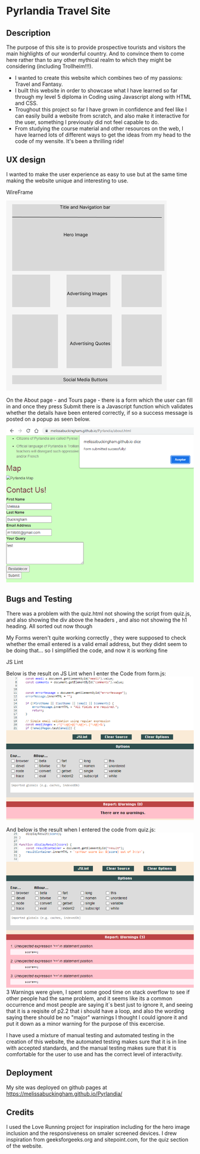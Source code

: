 # Pyrlandia Travel Site
## Description
The purpose of this site is to provide prospective tourists and visitors the main highlights of our wonderful country. And to convince them to come here rather than to any other mythical realm to which they might be considering (including Trollheim!!!).   
- I wanted to create this website which combines two of my passions: Travel and Fantasy.
- I built this website in order to showcase what I have learned so far through my level 5 diploma in Coding using Javascript along with HTML and CSS.
- Troughout this project so far I have grown in confidence and feel like I can easily build a website from scratch, and also make it interactive for the user, something  I previously did not feel capable to do.
- From studying the course material and other resources on the web, I have learned lots of different ways to get the ideas from my head to the code of my wensite. It's been a thrilling ride!
 
## UX design

I wanted to make the user experience as easy to use but at the same time making the website unique and interesting to use. 

WireFrame

![Screenshots of the Wireframe](images/wireFrame.png "WireFrame")

On the About page - and Tours page - there is a form which the user can fill in and once they press Submit there is a Javascript function which validates whether the details have been entered correctly, if so a success message is posted on a popup as seen below.

![Screenshots of the Submitted PopUp](images/popup.png "Submitted PopUp")



## Bugs and Testing

There was a problem with the quiz.html not showing the script from quiz.js, and also showing the div above the headers , and also not showing the h1 heading. All sorted out now though

My Forms weren't quite working correctly , they were supposed to check whether the email entered is a valid email address, but they didnt seem to be doing that... so I simplified the code, and now it is working fine

JS Lint

Below is the result on JS Lint when I enter the Code from form.js:
![Screenshots of the JS Lint test of form.js](images/formJsLint.png "JS Lint - form.js")

And below is the result when I entered the code from quiz.js:
![Screenshots of the JS Lint test of quiz.js](images/quizJsLint.png "JS Lint - quiz.js")
3 Warnings were given, I spent some good time on stack overflow to see if other people had the same problem, and it seems like its a common occurrence and most people are saying it´s best just to ignore it, and seeing that it is a reqisite of p2.2 that i should have a loop, and also the wording saying there should be no "major" warnings I thought I could ignore it and put it down as a minor warning for the purpose of this excercise.

I have used a mixture of manual testing and automated testing in the creation of this website, the automated testing makes sure that it is in line with accepted standards, and the manual testing makes sure that it is comfortable for the user to use and has the correct level of interactivity.

## Deployment
My site was deployed on github pages at https://melissabuckingham.github.io/Pyrlandia/


## Credits
I used the Love Running project for inspiration including for the hero image inclusion and the responsiveness on smaler screened devices.
I drew inspiration from geeksforgeeks.org and sitepoint.com, for the quiz section of the website. 